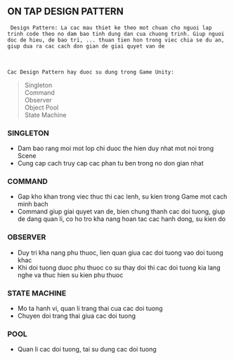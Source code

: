 ## ON TAP DESIGN PATTERN

` Design Pattern: La cac mau thiet ke theo mot chuan cho nguoi lap trinh code theo no dam bao tinh dung dan cua chuong trinh. Giup nguoi doc de hieu, de bao tri, ... thuan tien hon trong viec chia se du an, giup dua ra cac cach don gian de giai quyet van de`

<br>

`Cac Design Pattern hay duoc su dung trong Game Unity:`
<br>
> Singleton <br>
> Command <br>
> Observer <br>
> Object Pool <br>
> State Machine <br>



### **SINGLETON**

- Dam bao rang moi mot lop chi duoc the hien duy nhat mot noi trong Scene <br>
- Cung cap cach truy cap cac phan tu ben trong no don gian nhat


### **COMMAND**

- Gap kho khan trong viec thuc thi cac lenh, su kien trong Game mot cach minh bach
- Command giup giai quyet van de, bien chung thanh cac doi tuong, giup de dang quan li, co ho tro kha nang hoan tac cac hanh dong, su kien do


### **OBSERVER**

- Duy tri kha nang phu thuoc, lien quan giua cac doi tuong vao doi tuong khac
- Khi doi tuong duoc phu thuoc co su thay doi thi cac doi tuong kia lang nghe va thuc hien su kien phu thuoc


### **STATE MACHINE**

- Mo ta hanh vi, quan li trang thai cua cac doi tuong
- Chuyen doi trang thai giua cac doi tuong

### **POOL**

- Quan li cac doi tuong, tai su dung cac doi tuong